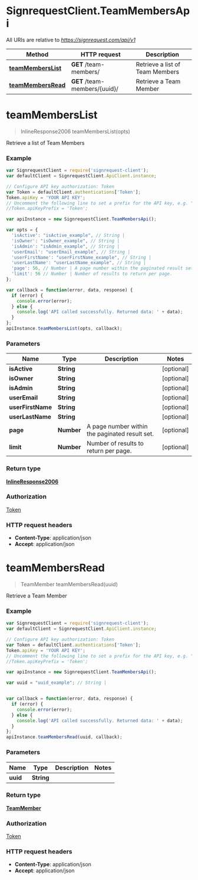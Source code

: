 # SignrequestClient.TeamMembersApi

All URIs are relative to *https://signrequest.com/api/v1*

Method | HTTP request | Description
------------- | ------------- | -------------
[**teamMembersList**](TeamMembersApi.md#teamMembersList) | **GET** /team-members/ | Retrieve a list of Team Members
[**teamMembersRead**](TeamMembersApi.md#teamMembersRead) | **GET** /team-members/{uuid}/ | Retrieve a Team Member


<a name="teamMembersList"></a>
# **teamMembersList**
> InlineResponse2006 teamMembersList(opts)

Retrieve a list of Team Members



### Example
```javascript
var SignrequestClient = require('signrequest-client');
var defaultClient = SignrequestClient.ApiClient.instance;

// Configure API key authorization: Token
var Token = defaultClient.authentications['Token'];
Token.apiKey = 'YOUR API KEY';
// Uncomment the following line to set a prefix for the API key, e.g. "Token" (defaults to null)
//Token.apiKeyPrefix = 'Token';

var apiInstance = new SignrequestClient.TeamMembersApi();

var opts = { 
  'isActive': "isActive_example", // String | 
  'isOwner': "isOwner_example", // String | 
  'isAdmin': "isAdmin_example", // String | 
  'userEmail': "userEmail_example", // String | 
  'userFirstName': "userFirstName_example", // String | 
  'userLastName': "userLastName_example", // String | 
  'page': 56, // Number | A page number within the paginated result set.
  'limit': 56 // Number | Number of results to return per page.
};

var callback = function(error, data, response) {
  if (error) {
    console.error(error);
  } else {
    console.log('API called successfully. Returned data: ' + data);
  }
};
apiInstance.teamMembersList(opts, callback);
```

### Parameters

Name | Type | Description  | Notes
------------- | ------------- | ------------- | -------------
 **isActive** | **String**|  | [optional] 
 **isOwner** | **String**|  | [optional] 
 **isAdmin** | **String**|  | [optional] 
 **userEmail** | **String**|  | [optional] 
 **userFirstName** | **String**|  | [optional] 
 **userLastName** | **String**|  | [optional] 
 **page** | **Number**| A page number within the paginated result set. | [optional] 
 **limit** | **Number**| Number of results to return per page. | [optional] 

### Return type

[**InlineResponse2006**](InlineResponse2006.md)

### Authorization

[Token](../README.md#Token)

### HTTP request headers

 - **Content-Type**: application/json
 - **Accept**: application/json

<a name="teamMembersRead"></a>
# **teamMembersRead**
> TeamMember teamMembersRead(uuid)

Retrieve a Team Member



### Example
```javascript
var SignrequestClient = require('signrequest-client');
var defaultClient = SignrequestClient.ApiClient.instance;

// Configure API key authorization: Token
var Token = defaultClient.authentications['Token'];
Token.apiKey = 'YOUR API KEY';
// Uncomment the following line to set a prefix for the API key, e.g. "Token" (defaults to null)
//Token.apiKeyPrefix = 'Token';

var apiInstance = new SignrequestClient.TeamMembersApi();

var uuid = "uuid_example"; // String | 


var callback = function(error, data, response) {
  if (error) {
    console.error(error);
  } else {
    console.log('API called successfully. Returned data: ' + data);
  }
};
apiInstance.teamMembersRead(uuid, callback);
```

### Parameters

Name | Type | Description  | Notes
------------- | ------------- | ------------- | -------------
 **uuid** | **String**|  | 

### Return type

[**TeamMember**](TeamMember.md)

### Authorization

[Token](../README.md#Token)

### HTTP request headers

 - **Content-Type**: application/json
 - **Accept**: application/json

